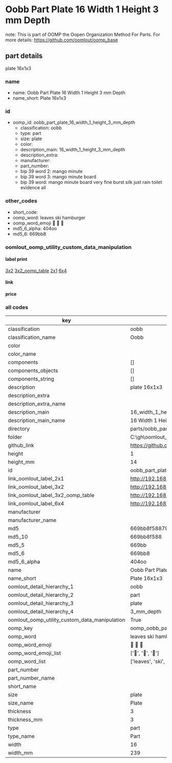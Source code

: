 # Oobb Part Plate 16 Width 1 Height 3 mm Depth  

note: This is part of OOMP the Oopen Organization Method For Parts. For more details: https://github.com/oomlout/oomp_base

##  part details
  



plate 16x1x3



### name
* name: Oobb Part Plate 16 Width 1 Height 3 mm Depth
* name_short: Plate 16x1x3 
### id
* oomp_id: oobb_part_plate_16_width_1_height_3_mm_depth
  * classification: oobb
  * type: part
  * size: plate
  * color: 
  * description_main: 16_width_1_height_3_mm_depth
  * description_extra: 
  * manufacturer: 
  * part_number: 
  * bip 39 word 2: mango minute
  * bip 39 word 3: mango minute board
  * bip 39 word: mango minute board very fine burst silk just rain toilet evidence all

### other_codes
* short_code: 
* oomp_word: leaves ski hamburger
* oomp_word_emoji :leaves: :ski: :hamburger:
* md5_6_alpha: 404oo
* md5_6: 669bb8






### oomlout_oomp_utility_custom_data_manipulation
#### label print
[3x2](http://192.168.1.245:1112/?label=oomp%20404oo)
[3x2_oomp_table](http://192.168.1.108:1112/?label=oomp%20404oo)
[2x1](http://192.168.1.242:1112/?label=oomp%20404oo)
[6x4](http://192.168.1.55:1112/?label=oomp%20404oo)    

#### link

                              

#### price







### all codes 
| key | value |  
| --- | --- |  
| classification | oobb |  
| classification_name | Oobb |  
| color |  |  
| color_name |  |  
| components | [] |  
| components_objects | [] |  
| components_string | [] |  
| description | plate 16x1x3 |  
| description_extra |  |  
| description_extra_name |  |  
| description_main | 16_width_1_height_3_mm_depth |  
| description_main_name | 16 Width 1 Height 3 mm Depth |  
| directory | parts/oobb_part_plate_16_width_1_height_3_mm_depth |  
| folder | C:\gh\oomlout_oobb_version_4_generated_parts\things\oobb_part_plate_16_width_1_height_3_mm_depth |  
| github_link | https://github.com/oomlout/oomlout_oomp_part_src/tree/main/parts/oobb_part_plate_16_width_1_height_3_mm_depth |  
| height | 1 |  
| height_mm | 14 |  
| id | oobb_part_plate_16_width_1_height_3_mm_depth |  
| link_oomlout_label_2x1 | http://192.168.1.242:1112/?label=oomp%20404oo |  
| link_oomlout_label_3x2 | http://192.168.1.245:1112/?label=oomp%20404oo |  
| link_oomlout_label_3x2_oomp_table | http://192.168.1.108:1112/?label=oomp%20404oo |  
| link_oomlout_label_6x4 | http://192.168.1.55:1112/?label=oomp%20404oo |  
| manufacturer |  |  
| manufacturer_name |  |  
| md5 | 669bb8f5887979107b2b6f2e31635439 |  
| md5_10 | 669bb8f588 |  
| md5_5 | 669bb |  
| md5_6 | 669bb8 |  
| md5_6_alpha | 404oo |  
| name | Oobb Part Plate 16 Width 1 Height 3 mm Depth |  
| name_short | Plate 16x1x3  |  
| oomlout_detail_hierarchy_1 | oobb |  
| oomlout_detail_hierarchy_2 | part |  
| oomlout_detail_hierarchy_3 | plate |  
| oomlout_detail_hierarchy_4 | 3_mm_depth |  
| oomlout_oomp_utility_custom_data_manipulation | True |  
| oomp_key | oomp_oobb_part_plate_16_width_1_height_3_mm_depth |  
| oomp_word | leaves ski hamburger |  
| oomp_word_emoji | :leaves: :ski: :hamburger: |  
| oomp_word_emoji_list | [':leaves:', ':ski:', ':hamburger:'] |  
| oomp_word_list | ['leaves', 'ski', 'hamburger'] |  
| part_number |  |  
| part_number_name |  |  
| short_name |  |  
| size | plate |  
| size_name | Plate |  
| thickness | 3 |  
| thickness_mm | 3 |  
| type | part |  
| type_name | Part |  
| width | 16 |  
| width_mm | 239 |  
